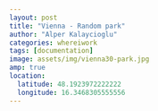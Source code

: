 ```yaml
---
layout: post
title: "Vienna - Random park"
author: "Alper Kalaycioglu"
categories: whereiwork
tags: [documentation]
image: assets/img/vienna30-park.jpg
amp: true
location:
  latitude: 48.1923972222222
  longitude: 16.3468305555556
---
```

